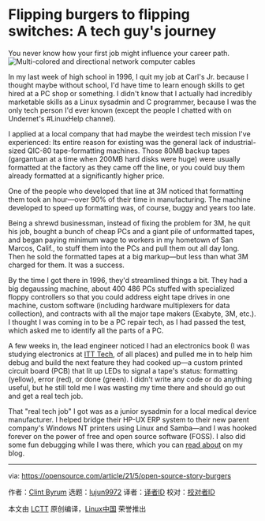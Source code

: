 [#]: subject: (Flipping burgers to flipping switches: A tech guy's journey)
[#]: via: (https://opensource.com/article/21/5/open-source-story-burgers)
[#]: author: (Clint Byrum https://opensource.com/users/spamaps)
[#]: collector: (lujun9972)
[#]: translator: ( )
[#]: reviewer: ( )
[#]: publisher: ( )
[#]: url: ( )

Flipping burgers to flipping switches: A tech guy's journey
======
You never know how your first job might influence your career path.
![Multi-colored and directional network computer cables][1]

In my last week of high school in 1996, I quit my job at Carl's Jr. because I thought maybe without school, I'd have time to learn enough skills to get hired at a PC shop or something. I didn't know that I actually had incredibly marketable skills as a Linux sysadmin and C programmer, because I was the only tech person I'd ever known (except the people I chatted with on Undernet's #LinuxHelp channel).

I applied at a local company that had maybe the weirdest tech mission I've experienced: Its entire reason for existing was the general lack of industrial-sized QIC-80 tape-formatting machines. Those 80MB backup tapes (gargantuan at a time when 200MB hard disks were huge) were usually formatted at the factory as they came off the line, or you could buy them already formatted at a significantly higher price.

One of the people who developed that line at 3M noticed that formatting them took an hour—over 90% of their time in manufacturing. The machine developed to speed up formatting was, of course, buggy and years too late.

Being a shrewd businessman, instead of fixing the problem for 3M, he quit his job, bought a bunch of cheap PCs and a giant pile of unformatted tapes, and began paying minimum wage to workers in my hometown of San Marcos, Calif., to stuff them into the PCs and pull them out all day long. Then he sold the formatted tapes at a big markup—but less than what 3M charged for them. It was a success.

By the time I got there in 1996, they'd streamlined things a bit. They had a big degaussing machine, about 400 486 PCs stuffed with specialized floppy controllers so that you could address eight tape drives in one machine, custom software (including hardware multiplexers for data collection), and contracts with all the major tape makers (Exabyte, 3M, etc.). I thought I was coming in to be a PC repair tech, as I had passed the test, which asked me to identify all the parts of a PC.

A few weeks in, the lead engineer noticed I had an electronics book (I was studying electronics at [ITT Tech][2], of all places) and pulled me in to help him debug and build the next feature they had cooked up—a custom printed circuit board (PCB) that lit up LEDs to signal a tape's status: formatting (yellow), error (red), or done (green). I didn't write any code or do anything useful, but he still told me I was wasting my time there and should go out and get a real tech job.

That "real tech job" I got was as a junior sysadmin for a local medical device manufacturer. I helped bridge their HP-UX ERP system to their new parent company's Windows NT printers using Linux and Samba—and I was hooked forever on the power of free and open source software (FOSS). I also did some fun debugging while I was there, which you can [read about][3] on my blog.

--------------------------------------------------------------------------------

via: https://opensource.com/article/21/5/open-source-story-burgers

作者：[Clint Byrum][a]
选题：[lujun9972][b]
译者：[译者ID](https://github.com/译者ID)
校对：[校对者ID](https://github.com/校对者ID)

本文由 [LCTT](https://github.com/LCTT/TranslateProject) 原创编译，[Linux中国](https://linux.cn/) 荣誉推出

[a]: https://opensource.com/users/spamaps
[b]: https://github.com/lujun9972
[1]: https://opensource.com/sites/default/files/styles/image-full-size/public/lead-images/connections_wires_sysadmin_cable.png?itok=d5WqHmnJ (Multi-colored and directional network computer cables)
[2]: https://en.wikipedia.org/wiki/ITT_Technical_Institute
[3]: https://fewbar.com/2020/04/a-bit-of-analysis/
